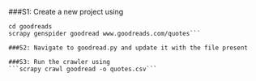 ###S1: Create a new project using 

```scrapy startproject goodreads
cd goodreads
scrapy genspider goodread www.goodreads.com/quotes```

###S2: Navigate to goodread.py and update it with the file present

###S3: Run the crawler using
```scrapy crawl goodread -o quotes.csv```
